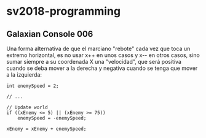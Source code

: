 # sv2018-programming

## Galaxian Console 006

Una forma alternativa de que el marciano "rebote" cada vez que toca un extremo 
horizontal, es no usar x++ en unos casos y x-- en otros casos, sino sumar 
siempre a su coordenada X una "velocidad", que será positiva cuando se deba 
mover a la derecha y negativa cuando se tenga que mover a la izquierda:

```
int enemySpeed = 2;

// ...        

// Update world
if ((xEnemy <= 5) || (xEnemy >= 75)) 
    enemySpeed = -enemySpeed;

xEnemy = xEnemy + enemySpeed;
```




